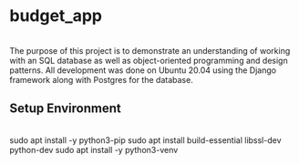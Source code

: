 # budget_app
<br>
The purpose of this project is to demonstrate an understanding of working with an SQL database as well as object-oriented programming and design patterns.  All development was done on Ubuntu 20.04 using the Django framework along with Postgres for the database.
<br>

## Setup Environment
<br>
    sudo apt install -y python3-pip
    sudo apt install build-essential libssl-dev python-dev
    sudo apt install -y python3-venv

